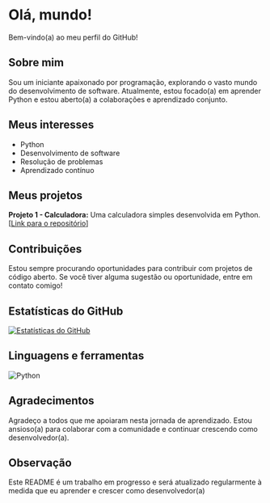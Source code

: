 # Olá, mundo! 
Bem-vindo(a) ao meu perfil do GitHub!

## Sobre mim
Sou um iniciante apaixonado por programação, explorando o vasto mundo do desenvolvimento de software. Atualmente, estou focado(a) em aprender Python e estou aberto(a) a colaborações e aprendizado conjunto.

## Meus interesses
* Python
* Desenvolvimento de software
* Resolução de problemas
* Aprendizado contínuo

## Meus projetos
**Projeto 1 - Calculadora:** Uma calculadora simples desenvolvida em Python. [[Link para o repositório](link-do-repositorio-calculadora)]

## Contribuições
Estou sempre procurando oportunidades para contribuir com projetos de código aberto. Se você tiver alguma sugestão ou oportunidade, entre em contato comigo!

## Estatísticas do GitHub
[![Estatísticas do GitHub](https://github-readme-stats.vercel.app/api?username=seu-nome-de-usuario&show_icons=true&theme=radical)](https://github.com/anuraghazra/github-readme-stats)

## Linguagens e ferramentas
![Python](https://img.shields.io/badge/python-3670A0?style=for-the-badge&logo=python&logoColor=ffdd54)

## Agradecimentos
Agradeço a todos que me apoiaram nesta jornada de aprendizado. Estou ansioso(a) para colaborar com a comunidade e continuar crescendo como desenvolvedor(a).

## Observação
Este README é um trabalho em progresso e será atualizado regularmente à medida que eu aprender e crescer como desenvolvedor(a)
